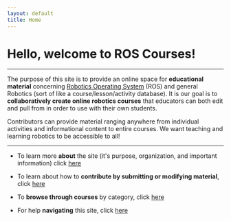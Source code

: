 ```yaml
---
layout: default
title: Home
---
```


# Hello, welcome to ROS Courses!

----

The purpose of this site is to provide an online space for **educational material** concerning [Robotics Operating System](http://www.ros.org/) (ROS) and general Robotics (sort of like a course/lesson/activity database).  It is our goal is to **collaboratively create online robotics courses** that educators can both edit and pull from in order to use with their own students. 

Contributors can provide material ranging anywhere from individual activities and informational content to entire courses.  We want teaching and learning robotics to be accessible to all!

---

* To learn more **about** the site (it's purpose, organization, and important information) click [here](https://tfoote.github.io/design/about/)

* To learn about how to **contribute by submitting or modifying material**, click [here](https://tfoote.github.io/design/contribute/)

* To **browse through courses** by category, click [here](https://tfoote.github.io/design/categories)

* For help **navigating** this site, click [here](https://tfoote.github.io/design/navigating)

